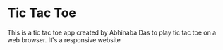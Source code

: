 # Tic Tac Toe

This is a tic tac toe app created by Abhinaba Das to play tic tac toe on a web browser.
It's a responsive website